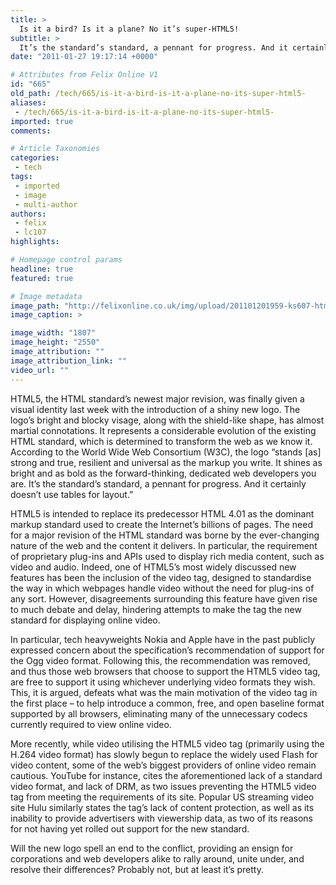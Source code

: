 ```yaml
---
title: >
  Is it a bird? Is it a plane? No it’s super-HTML5!
subtitle: >
  It’s the standard’s standard, a pennant for progress. And it certainly doesn’t use tables for layout
date: "2011-01-27 19:17:14 +0000"

# Attributes from Felix Online V1
id: "665"
old_path: /tech/665/is-it-a-bird-is-it-a-plane-no-its-super-html5-
aliases:
 - /tech/665/is-it-a-bird-is-it-a-plane-no-its-super-html5-
imported: true
comments:

# Article Taxonomies
categories:
 - tech
tags:
 - imported
 - image
 - multi-author
authors:
 - felix
 - lc107
highlights:

# Homepage control params
headline: true
featured: true

# Image metadata
image_path: "http://felixonline.co.uk/img/upload/201101201959-ks607-html5555.jpg"
image_caption: >

image_width: "1807"
image_height: "2550"
image_attribution: ""
image_attribution_link: ""
video_url: ""
---
```


HTML5, the HTML standard’s newest major revision, was finally given a visual identity last week with the introduction of a shiny new logo. The logo’s bright and blocky visage, along with the shield-like shape, has almost martial connotations. It represents a considerable evolution of the existing HTML standard, which is determined to transform the web as we know it. According to the World Wide Web Consortium (W3C), the logo “stands [as] strong and true, resilient and universal as the markup you write. It shines as bright and as bold as the forward-thinking, dedicated web developers you are. It’s the standard’s standard, a pennant for progress. And it certainly doesn’t use tables for layout.”

HTML5 is intended to replace its predecessor HTML 4.01 as the dominant markup standard used to create the Internet’s billions of pages. The need for a major revision of the HTML standard was borne by the ever-changing nature of the web and the content it delivers. In particular, the requirement of proprietary plug-ins and APIs used to display rich media content, such as video and audio. Indeed, one of HTML5’s most widely discussed new features has been the inclusion of the video tag, designed to standardise the way in which webpages handle video without the need for plug-ins of any sort. However, disagreements surrounding this feature have given rise to much debate and delay, hindering attempts to make the tag the new standard for displaying online video.

In particular, tech heavyweights Nokia and Apple have in the past publicly expressed concern about the specification’s recommendation of support for the Ogg video format. Following this, the recommendation was removed, and thus those web browsers that choose to support the HTML5 video tag, are free to support it using whichever underlying video formats they wish. This, it is argued, defeats what was the main motivation of the video tag in the first place – to help introduce a common, free, and open baseline format supported by all browsers, eliminating many of the unnecessary codecs currently required to view online video.

More recently, while video utilising the HTML5 video tag (primarily using the H.264 video format) has slowly begun to replace the widely used Flash for video content, some of the web’s biggest providers of online video remain cautious. YouTube for instance, cites the aforementioned lack of a standard video format, and lack of DRM, as two issues preventing the HTML5 video tag from meeting the requirements of its site. Popular US streaming video site Hulu similarly states the tag’s lack of content protection, as well as its inability to provide advertisers with viewership data, as two of its reasons for not having yet rolled out support for the new standard.

Will the new logo spell an end to the conflict, providing an ensign for corporations and web developers alike to rally around, unite under, and resolve their differences? Probably not, but at least it’s pretty.
